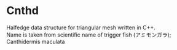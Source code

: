 # Cnthd
Halfedge data structure for triangular mesh written in C++. </br>
Name is taken from scientific name of trigger fish (アミモンガラ); Canthidermis maculata
